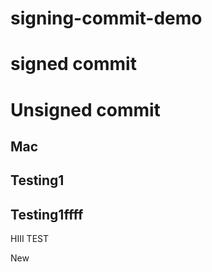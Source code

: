 # signing-commit-demo

# signed commit

# Unsigned commit

## Mac



## Testing1


## Testing1ffff


HIII TEST


New 

